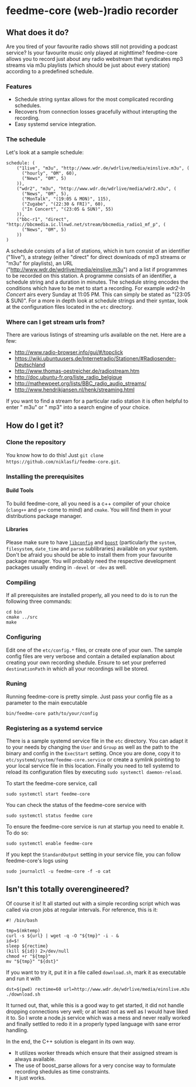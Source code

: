 # feedme-core (web-)radio recorder

## What does it do?

Are you tired of your favourite radio shows still not providing a podcast service? Is your favourite music only played at nighttime? feedme-core allows you to record just about any radio webstream that syndicates mp3 streams via m3u playlists (which should be just about every station) according to a predefined schedule.

### Features

- Schedule string syntax allows for the most complicated recording schedules.
- Recovers from connection losses gracefully without interupting the recording.
- Easy systemd service integration.

### The schedule

Let's look at a sample schedule:

    schedule: (
        ("1live", "m3u", "http://www.wdr.de/wdrlive/media/einslive.m3u", (
          ("hourly", "0M", 60),
          ("News", "0M", 5)
        )),
        ("wdr2", "m3u", "http://www.wdr.de/wdrlive/media/wdr2.m3u", (
          ("News", "0M", 5),
          ("MonTalk", "(19:05 & MON)", 115),
          ("Zugabe", "(22:30 & FRI)", 60),
          ("In Concert", "(23:05 & SUN)", 55)
        )),
        ("bbc-r1", "direct", "http://bbcmedia.ic.llnwd.net/stream/bbcmedia_radio1_mf_p", (
          ("News", "0M", 5)
        ))
    )

A schedule consists of a list of stations, which in turn consist of an identifier ("1live"), a strategy (either "direct" for direct downloads of mp3 streams or "m3u" for playlists), an URL ("http://www.wdr.de/wdrlive/media/einslive.m3u") and a list if programmes to be recorded on this station. A programme consists of an identifier, a schedule string and a duration in minutes. The schedule string encodes the conditions which have to be met to start a recording. For example *wdr2-In Concert* airs every Sunday at 11:05 PM. This can simply be stated as "(23:05 & SUN)". For a more in depth look at schedule strings and their syntax, look at the configuration files located in the `etc` directory.

### Where can I get stream urls from?

There are various listings of streaming urls available on the net. Here are a few:

- http://www.radio-browser.info/gui/#/topclick
- https://wiki.ubuntuusers.de/Internetradio/Stationen/#Radiosender-Deutschland
- http://www.thomas-oestreicher.de/radiostream.htm
- http://doc.ubuntu-fr.org/liste_radio_belgique
- http://mathewpeet.org/lists/BBC_radio_audio_streams/
- http://www.hendrikjansen.nl/henk/streaming.html

If you want to find a stream for a particular radio station it is often helpful to enter "<station-name> m3u" or "<station-name> mp3" into a search engine of your choice.

## How do I get it?

### Clone the repository

You know how to do this! Just `git clone https://github.com/niklasfi/feedme-core.git`.

### Installing the prerequisites

#### Build Tools

To build feedme-core, all you need is a c++ compiler of your choice (`clang++` and `g++` come to mind) and `cmake`. You will find them in your distributions package manager.

#### Libraries

Please make sure to have [`libconfig`](http://www.hyperrealm.com/libconfig/) and [`boost`](www.boost.org) (particularly the `system`, `filesystem`, `date_time` and `parse` sublibraries) available on your system. Don't be afraid you should be able to install them from your favourite package manager. You will probably need the respective development packages usually ending in `-devel` or `-dev` as well.

### Compiling

If all prerequisites are installed properly, all you need to do is to run the following three commands:

    cd bin
    cmake ../src
    make

### Configuring

Edit one of the `etc/config.*` files, or create one of your own. The sample config files are very verbose and contain a detailed explanation about creating your own recording shedule. Ensure to set your preferred `destinationPath` in which all your recordings will be stored.

### Runing

Running feedme-core is pretty simple. Just pass your config file as a parameter to the main executable

    bin/feedme-core path/to/your/config

### Registering as a systemd service

There is a sample systemd service file in the `etc` directory. You can adapt it to your needs by changing the `User` and `Group` as well as the path to the binary and config in the `ExecStart` setting. Once you are done, copy it to `etc/systemd/system/feedme-core.service` or create a symlink pointing to your local service file in this location. Finally you need to tell systemd to reload its configuration files by executing `sudo systemctl daemon-reload`.

To start the feedme-core service, call

    sudo systemctl start feedme-core

You can check the status of the feedme-core service with

    sudo systemctl status feedme core

To ensure the feedme-core service is run at startup you need to enable it. To do so:

    sudo systemctl enable feedme-core

If you kept the `StandardOutput` setting in your service file, you can follow feedme-core's logs using

    sudo journalctl -u feedme-core -f -o cat

## Isn't this totally overengineered?

Of course it is! It all started out with a simple recording script which was called via cron jobs at regular intervals. For reference, this is it:

    #! /bin/bash

    tmp=$(mktemp)
    curl -s ${url} | wget -q -O "${tmp}" -i - &
    id=$!
    sleep ${rectime}
    (kill ${id}) 2>/dev/null
    chmod +r "${tmp}"
    mv "${tmp}" "${dst}"

If you want to try it, put it in a file called `download.sh`, mark it as executable and run it with

    dst=$(pwd) rectime=60 url=http://www.wdr.de/wdrlive/media/einslive.m3u ./download.sh

It turned out, that, while this is a good way to get started, it did not handle dropping connections very well; or at least not as well as I would have liked it to. So I wrote a node.js service which was a mess and never really worked and finally settled to redo it in a properly typed language with sane error handling.

In the end, the C++ solution is elegant in its own way.
- It utilizes worker threads which ensure that their assigned stream is always available.
- The use of boost_parse allows for a very concise way to formulate recording shedules as time constraints.
- It just works.
